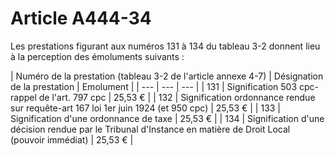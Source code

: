 # Article A444-34

Les prestations figurant aux numéros 131 à 134 du tableau 3-2 donnent lieu à la perception des émoluments suivants :

| Numéro de
la prestation (tableau 3-2 de l'article annexe 4-7) | Désignation de la prestation | Emolument |
| --- | --- | --- |
|
131 |
Signification 503 cpc-rappel de l'art. 797 cpc |
25,53 € |
|
132 |
Signification ordonnance rendue sur requête-art 167 loi 1er juin 1924 (et 950 cpc) |
25,53 € |
|
133 |
Signification d'une ordonnance de taxe |
25,53 € |
|
134 |
Signification d'une décision rendue par le Tribunal d'Instance en matière de Droit Local (pouvoir immédiat) |
25,53 € |
